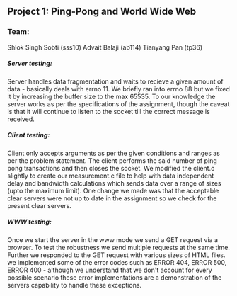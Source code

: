 ## Project 1: Ping-Pong and World Wide Web

### Team:

Shlok Singh Sobti (sss10)
Advait Balaji (ab114)
Tianyang Pan (tp36)


##### Server testing: 
Server handles data fragmentation and waits to recieve a given amount of data - basically deals with errno 11. We briefly ran into errno 88 but we fixed it by increasing the buffer size to the max 65535. To our knowledge the server works as per the specifications of the assignment, though the caveat is that it will continue to listen to the socket till the correct  message is received.

##### Client testing: 
Client only accepts arguments as per the given conditions and ranges as per the problem statement. The client performs the said number of ping pong transactions and then closes the socket. We modified the client.c slightly to create our measurement.c file to help with data independent delay and bandwidth calculations which sends data over a range of sizes (upto the  maximum limit). One change we made was that the acceptable clear servers were not up to date in the assignment so we check for the present clear servers.


##### WWW testing: 
Once we start the server in the www mode we send a GET request via a browser. To test the robustness we send multiple requests at the same time. Further we responded to the GET request with various sizes of HTML files. we implemented some of the error codes such as ERROR 404, ERROR 500, ERROR 400 - although we understand that we don't account for every possible scenario these error implementations are a demonstration of the servers capability to handle these exceptions.